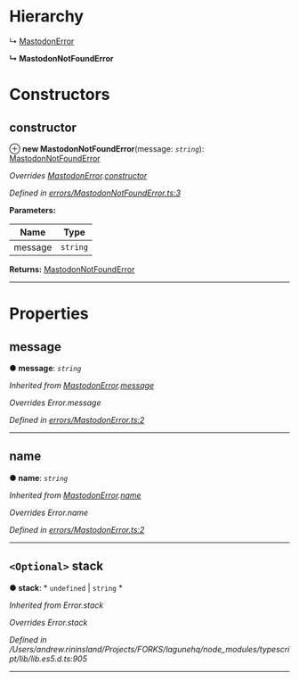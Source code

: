 

# Hierarchy

↳  [MastodonError](_errors_mastodonerror_.mastodonerror.md)

**↳ MastodonNotFoundError**

# Constructors

<a id="constructor"></a>

##  constructor

⊕ **new MastodonNotFoundError**(message: *`string`*): [MastodonNotFoundError](_errors_mastodonnotfounderror_.mastodonnotfounderror.md)

*Overrides [MastodonError](_errors_mastodonerror_.mastodonerror.md).[constructor](_errors_mastodonerror_.mastodonerror.md#constructor)*

*Defined in [errors/MastodonNotFoundError.ts:3](https://github.com/aendrew/core/blob/9182182/src/errors/MastodonNotFoundError.ts#L3)*

**Parameters:**

| Name | Type |
| ------ | ------ |
| message | `string` |

**Returns:** [MastodonNotFoundError](_errors_mastodonnotfounderror_.mastodonnotfounderror.md)

___

# Properties

<a id="message"></a>

##  message

**● message**: *`string`*

*Inherited from [MastodonError](_errors_mastodonerror_.mastodonerror.md).[message](_errors_mastodonerror_.mastodonerror.md#message)*

*Overrides Error.message*

*Defined in [errors/MastodonError.ts:2](https://github.com/aendrew/core/blob/9182182/src/errors/MastodonError.ts#L2)*

___
<a id="name"></a>

##  name

**● name**: *`string`*

*Inherited from [MastodonError](_errors_mastodonerror_.mastodonerror.md).[name](_errors_mastodonerror_.mastodonerror.md#name)*

*Overrides Error.name*

*Defined in [errors/MastodonError.ts:2](https://github.com/aendrew/core/blob/9182182/src/errors/MastodonError.ts#L2)*

___
<a id="stack"></a>

## `<Optional>` stack

**● stack**: * `undefined` &#124; `string`
*

*Inherited from Error.stack*

*Overrides Error.stack*

*Defined in /Users/andrew.rininsland/Projects/FORKS/lagunehq/node_modules/typescript/lib/lib.es5.d.ts:905*

___


